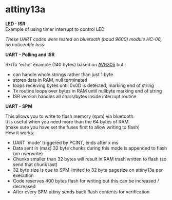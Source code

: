 # attiny13a

<b>LED - ISR </b> <br>
Example of using timer interrupt to control LED

*These UART codes were tested on bluetooth (baud 9600) module HC-06, no noticeable loss*<br>

<b>UART - Polling and ISR </b> 
<br>

Rx/Tx 'echo' example (140 bytes) based on [AVR305](https://ww1.microchip.com/downloads/en/AppNotes/doc0952.pdf) but :

- can handle whole strings rather than just 1 byte
- stores data in RAM, null terminated
- loops receiving bytes until 0x0D is detected, marking end of string
- Tx routine loops over bytes in RAM until nullbyte marking end of string
- ISR version handles all chars/bytes inside interrupt routine

<b>UART - SPM </b> 

This allows you to write to flash memory (spm) via bluetooth. <br>
It is useful when you need more than the 64 bytes of RAM.<br>
(make sure you have set the fuses first to allow writing to flash)<br>
How it works:
- UART 'mode' triggered by PCINT, ends after x ms
- Data sent in (max) 32 byte chunks during this mode is appended to flash (no overwrite)
- Chunks smaller than 32 bytes will result in RAM trash written to flash (so send that chunk last)
- 32 byte size is due to SPM limited to 32 byte pagesize on attiny13a per execution
- Code reserves 400 bytes flash for writing but this can be increased / decreased
- After every SPM attiny sends back flash contents for verification




